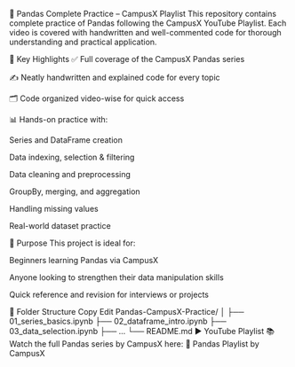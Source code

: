 🐼 Pandas Complete Practice – CampusX Playlist
This repository contains complete practice of Pandas following the CampusX YouTube Playlist. Each video is covered with handwritten and well-commented code for thorough understanding and practical application.

📌 Key Highlights
✅ Full coverage of the CampusX Pandas series

✍️ Neatly handwritten and explained code for every topic

🗂️ Code organized video-wise for quick access

📊 Hands-on practice with:

Series and DataFrame creation

Data indexing, selection & filtering

Data cleaning and preprocessing

GroupBy, merging, and aggregation

Handling missing values

Real-world dataset practice

🎯 Purpose
This project is ideal for:

Beginners learning Pandas via CampusX

Anyone looking to strengthen their data manipulation skills

Quick reference and revision for interviews or projects

📁 Folder Structure
Copy
Edit
Pandas-CampusX-Practice/
│
├── 01_series_basics.ipynb
├── 02_dataframe_intro.ipynb
├── 03_data_selection.ipynb
├── ...
└── README.md
▶️ YouTube Playlist
📚 Watch the full Pandas series by CampusX here:
🔗 Pandas Playlist by CampusX
